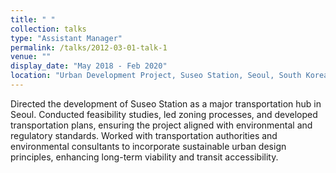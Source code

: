 ```yaml
---
title: " "
collection: talks
type: "Assistant Manager"
permalink: /talks/2012-03-01-talk-1
venue: ""
display_date: "May 2018 - Feb 2020"
location: "Urban Development Project, Suseo Station, Seoul, South Korea"
---
```


Directed the development of Suseo Station as a major transportation hub in Seoul. Conducted feasibility studies, led zoning processes, and developed transportation plans, ensuring the project aligned with environmental and regulatory standards. Worked with transportation authorities and environmental consultants to incorporate sustainable urban design principles, enhancing long-term viability and transit accessibility.
